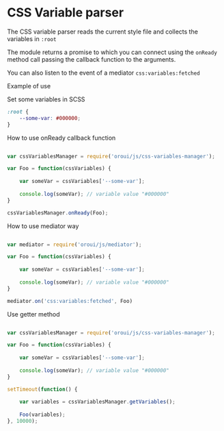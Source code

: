 # CSS Variable parser

The CSS variable  parser reads the current style file and collects the variables in `:root`

The module returns a promise to which you can connect using the `onReady` method call passing the callback function to the arguments.

You can also listen to the event of a mediator `css:variables:fetched`

Example of use

Set some variables in SCSS
```scss
:root {
    --some-var: #000000;
}
```

How to use onReady callback function
```javascript

var cssVariablesManager = require('oroui/js/css-variables-manager');

var Foo = function(cssVariables) {
    
    var someVar = cssVariables['--some-var'];
    
    console.log(someVar); // variable value "#000000"
}

cssVariablesManager.onReady(Foo);

```

How to use mediator way
```javascript

var mediator = require('oroui/js/mediator');

var Foo = function(cssVariables) {
    
    var someVar = cssVariables['--some-var'];
    
    console.log(someVar); // variable value "#000000"
}

mediator.on('css:variables:fetched', Foo)

```

Use getter method
```javascript

var cssVariablesManager = require('oroui/js/css-variables-manager');

var Foo = function(cssVariables) {
    
    var someVar = cssVariables['--some-var'];
    
    console.log(someVar); // variable value "#000000"
}

setTimeout(function() {
    
    var variables = cssVariablesManager.getVariables();
    
    Foo(variables);
}, 10000);
```
